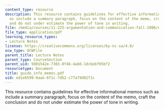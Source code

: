 ```yaml
---
content_type: resource
description: This resource contains guidelines for effective informational memos such
  as include a summary paragraph, focus on the content of the memo, craft the conclusion
  and do not under estimate the power of tone in writing.
file: /media/courses/11-225-argumentation-and-communication-fall-2006/ed1e65990aae6f1c7db2c77a79d02f1c_guide_info_memos.pdf
file_type: application/pdf
learning_resource_types:
- Lecture Notes
license: https://creativecommons.org/licenses/by-nc-sa/4.0/
ocw_type: OCWFile
parent_title: Lecture Notes
parent_type: CourseSection
parent_uid: 5001542e-7365-0f46-4ab6-1dcbebf05bf2
resourcetype: Document
title: guide_info_memos.pdf
uid: ed1e6599-0aae-6f1c-7db2-c77a79d02f1c
---
```

This resource contains guidelines for effective informational memos such as include a summary paragraph, focus on the content of the memo, craft the conclusion and do not under estimate the power of tone in writing.